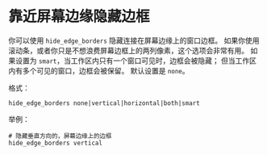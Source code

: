 # 靠近屏幕边缘隐藏边框

你可以使用 `hide_edge_borders` 隐藏连接在屏幕边缘上的窗口边框。
如果你使用滚动条，或者你只是不想浪费屏幕边框上的两列像素，这个选项会非常有用。
如果设置为 `smart`，当工作区内只有一个窗口可见时，边框会被隐藏；
但当工作区内有多个可见的窗口，边框会被保留。
默认设置是 `none`。

格式：
```
hide_edge_borders none|vertical|horizontal|both|smart
```

举例：
```
# 隐藏垂直方向的，屏幕边缘上的边框
hide_edge_borders vertical
```
